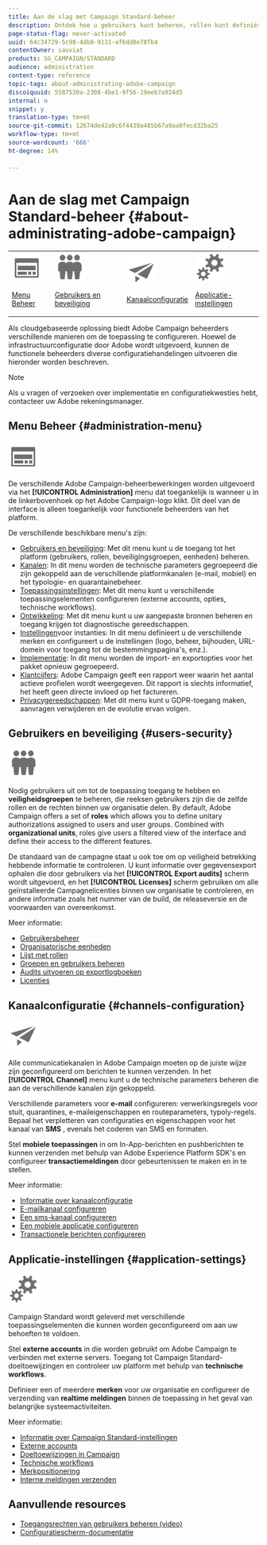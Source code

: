 ```yaml
---
title: Aan de slag met Campaign Standard-beheer
description: Ontdek hoe u gebruikers kunt beheren, rollen kunt definiëren en machtigingen kunt verlenen. Leer controlerichtlijnen, kanaal-specifieke configuraties en toepassingsmontages zoals doelafbeeldingen, technische werkschema's, branding, gegevensbehoud, en meer.
page-status-flag: never-activated
uuid: 64c34729-5c98-4db0-9131-af6dd0e78fb4
contentOwner: sauviat
products: SG_CAMPAIGN/STANDARD
audience: administration
content-type: reference
topic-tags: about-administrating-adobe-campaign
discoiquuid: 5587530a-2308-4be1-9f56-19eeb7a924d5
internal: n
snippet: y
translation-type: tm+mt
source-git-commit: 12674de42a9c6f4439a485b67a9aa0fecd32ba25
workflow-type: tm+mt
source-wordcount: '666'
ht-degree: 14%

---
```



# Aan de slag met Campaign Standard-beheer {#about-administrating-adobe-campaign}

<table>
<tr><td><img src="assets/do-not-localize/icon_menu.svg" width="60px"><p><a href="#administration-menu">Menu Beheer</a></p></td>
<td><img src="assets/do-not-localize/icon_users.svg" width="60px"><p><a href="#users-security">Gebruikers en beveiliging</a></p></td>
<td><img src="assets/do-not-localize/icon_channels.svg" width="60px"><p><a href="#channels-configuration">Kanaalconfiguratie</a></p></td>
<td><img src="assets/do-not-localize/icon_settings.svg" width="60px"><p><a href="#application-settings">Applicatie-instellingen</a></p></td></tr>
</table>

Als cloudgebaseerde oplossing biedt Adobe Campaign beheerders verschillende manieren om de toepassing te configureren. Hoewel de infrastructuurconfiguratie door Adobe wordt uitgevoerd, kunnen de functionele beheerders diverse configuratiehandelingen uitvoeren die hieronder worden beschreven.

>[!NOTE]
>
>Als u vragen of verzoeken over implementatie en configuratiekwesties hebt, contacteer uw Adobe rekeningsmanager.

## Menu Beheer {#administration-menu}

<img src="assets/do-not-localize/icon_menu.svg" width="60px">

De verschillende Adobe Campaign-beheerbewerkingen worden uitgevoerd via het **[!UICONTROL Administration]** menu dat toegankelijk is wanneer u in de linkerbovenhoek op het Adobe Campaign-logo klikt. Dit deel van de interface is alleen toegankelijk voor functionele beheerders van het platform.

De verschillende beschikbare menu&#39;s zijn:

* [Gebruikers en beveiliging](../../administration/using/about-access-management.md): Met dit menu kunt u de toegang tot het platform (gebruikers, rollen, beveiligingsgroepen, eenheden) beheren.
* [Kanalen](../../administration/using/about-channel-configuration.md): In dit menu worden de technische parameters gegroepeerd die zijn gekoppeld aan de verschillende platformkanalen (e-mail, mobiel) en het typologie- en quarantainebeheer.
* [Toepassingsinstellingen](../../administration/using/external-accounts.md): Met dit menu kunt u verschillende toepassingselementen configureren (externe accounts, opties, technische workflows).
* [Ontwikkeling](../../developing/using/data-model-concepts.md): Met dit menu kunt u uw aangepaste bronnen beheren en toegang krijgen tot diagnostische gereedschappen.
* [Instellingen](../../administration/using/branding.md)voor instanties: In dit menu definieert u de verschillende merken en configureert u de instellingen (logo, beheer, bijhouden, URL-domein voor toegang tot de bestemmingspagina&#39;s, enz.).
* [Implementatie](../../automating/using/managing-packages.md): In dit menu worden de import- en exportopties voor het pakket opnieuw gegroepeerd.
* [Klantcijfers](../../audiences/using/active-profiles.md): Adobe Campaign geeft een rapport weer waarin het aantal actieve profielen wordt weergegeven. Dit rapport is slechts informatief, het heeft geen directe invloed op het factureren.
* [Privacygereedschappen](https://docs.campaign.adobe.com/doc/standard/getting_started/en/ACS_GDPR.html): Met dit menu kunt u GDPR-toegang maken, aanvragen verwijderen en de evolutie ervan volgen.

## Gebruikers en beveiliging {#users-security}

<img src="assets/do-not-localize/icon_users.svg"  width="60px">

Nodig gebruikers uit om tot de toepassing toegang te hebben en **veiligheidsgroepen** te beheren, die reeksen gebruikers zijn die de zelfde rollen en de rechten binnen uw organisatie delen. By default, Adobe Campaign offers a set of **roles** which allows you to define unitary authorizations assigned to users and user groups. Combined with **organizational units**, roles give users a filtered view of the interface and define their access to the different features.

De standaard van de campagne staat u ook toe om op veiligheid betrekking hebbende informatie te controleren. U kunt informatie over gegevensexport ophalen die door gebruikers via het **[!UICONTROL Export audits]** scherm wordt uitgevoerd, en het **[!UICONTROL Licenses]** scherm gebruiken om alle geïnstalleerde Campagnelicenties binnen uw organisatie te controleren, en andere informatie zoals het nummer van de build, de releaseversie en de voorwaarden van overeenkomst.

Meer informatie:

* [Gebruikersbeheer](../../administration/using/users-management.md)
* [Organisatorische eenheden](../../administration/using/organizational-units.md)
* [Lijst met rollen](../../administration/using/list-of-roles.md)
* [Groepen en gebruikers beheren](../../administration/using/managing-groups-and-users.md)
* [Audits uitvoeren op exportlogboeken](../../administration/using/auditing-export-logs.md)
* [Licenties](../../administration/using/licenses.md)

## Kanaalconfiguratie {#channels-configuration}

<img src="assets/do-not-localize/icon_channels.svg" width="60px">

Alle communicatiekanalen in Adobe Campaign moeten op de juiste wijze zijn geconfigureerd om berichten te kunnen verzenden. In het **[!UICONTROL Channel]** menu kunt u de technische parameters beheren die aan de verschillende kanalen zijn gekoppeld.

Verschillende parameters voor **e-mail** configureren: verwerkingsregels voor stuit, quarantines, e-maileigenschappen en routeparameters, typoly-regels. Bepaal het verpletteren van configuraties en eigenschappen voor het kanaal van **SMS** , evenals het coderen van SMS en formaten.

Stel **mobiele toepassingen** in om In-App-berichten en pushberichten te kunnen verzenden met behulp van Adobe Experience Platform SDK&#39;s en configureer **transactiemeldingen** door gebeurtenissen te maken en in te stellen.

Meer informatie:

* [Informatie over kanaalconfiguratie](../../administration/using/about-channel-configuration.md)
* [E-mailkanaal configureren](../../administration/using/configuring-email-channel.md)
* [Een sms-kanaal configureren](../../administration/using/configuring-sms-channel.md)
* [Een mobiele applicatie configureren](../../administration/using/configuring-a-mobile-application.md)
* [Transactionele berichten configureren](../../administration/using/configuring-transactional-messaging.md)

## Applicatie-instellingen {#application-settings}

<img src="assets/do-not-localize/icon_settings.svg" width="60px">

Campaign Standard wordt geleverd met verschillende toepassingselementen die kunnen worden geconfigureerd om aan uw behoeften te voldoen.

Stel **externe accounts** in die worden gebruikt om Adobe Campaign te verbinden met externe servers. Toegang tot Campaign Standard-doeltoewijzingen en controleer uw platform met behulp van **technische workflows**.

Definieer een of meerdere **merken** voor uw organisatie en configureer de verzending van **realtime meldingen** binnen de toepassing in het geval van belangrijke systeemactiviteiten.

Meer informatie:

* [Informatie over Campaign Standard-instellingen](../../administration/using/about-campaign-standard-settings.md)
* [Externe accounts](../../administration/using/external-accounts.md)
* [Doeltoewijzingen in Campaign](../../administration/using/target-mappings-in-campaign.md)
* [Technische workflows](../../administration/using/technical-workflows.md)
* [Merkpositionering](../../administration/using/branding.md)
* [Interne meldingen verzenden](../../administration/using/sending-internal-notifications.md)

## Aanvullende resources

* [Toegangsrechten van gebruikers beheren (video)](https://docs.adobe.com/content/help/en/campaign-standard-learn/tutorials/administrating/managing-user-access-rights.html)
* [Configuratiescherm-documentatie](https://docs.adobe.com/content/help/nl-NL/control-panel/using/control-panel-home.html)
